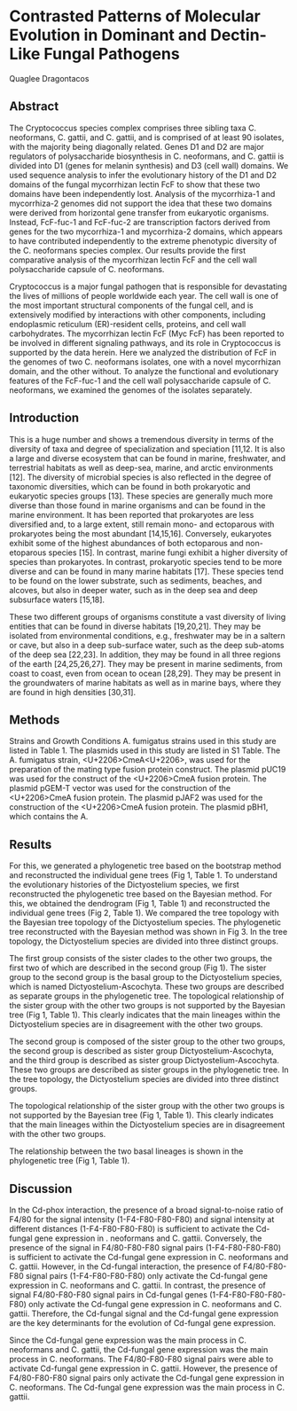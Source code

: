 # Contrasted Patterns of Molecular Evolution in Dominant and Dectin-Like Fungal Pathogens
Quaglee Dragontacos


## Abstract
The Cryptococcus species complex comprises three sibling taxa C. neoformans, C. gattii, and C. gattii, and is comprised of at least 90 isolates, with the majority being diagonally related. Genes D1 and D2 are major regulators of polysaccharide biosynthesis in C. neoformans, and C. gattii is divided into D1 (genes for melanin synthesis) and D3 (cell wall) domains. We used sequence analysis to infer the evolutionary history of the D1 and D2 domains of the fungal mycorrhizan lectin FcF to show that these two domains have been independently lost. Analysis of the mycorrhiza-1 and mycorrhiza-2 genomes did not support the idea that these two domains were derived from horizontal gene transfer from eukaryotic organisms. Instead, FcF-fuc-1 and FcF-fuc-2 are transcription factors derived from genes for the two mycorrhiza-1 and mycorrhiza-2 domains, which appears to have contributed independently to the extreme phenotypic diversity of the C. neoformans species complex. Our results provide the first comparative analysis of the mycorrhizan lectin FcF and the cell wall polysaccharide capsule of C. neoformans.

Cryptococcus is a major fungal pathogen that is responsible for devastating the lives of millions of people worldwide each year. The cell wall is one of the most important structural components of the fungal cell, and is extensively modified by interactions with other components, including endoplasmic reticulum (ER)-resident cells, proteins, and cell wall carbohydrates. The mycorrhizan lectin FcF (Myc FcF) has been reported to be involved in different signaling pathways, and its role in Cryptococcus is supported by the data herein. Here we analyzed the distribution of FcF in the genomes of two C. neoformans isolates, one with a novel mycorrhizan domain, and the other without. To analyze the functional and evolutionary features of the FcF-fuc-1 and the cell wall polysaccharide capsule of C. neoformans, we examined the genomes of the isolates separately.


## Introduction
This is a huge number and shows a tremendous diversity in terms of the diversity of taxa and degree of specialization and speciation [11,12. It is also a large and diverse ecosystem that can be found in marine, freshwater, and terrestrial habitats as well as deep-sea, marine, and arctic environments [12]. The diversity of microbial species is also reflected in the degree of taxonomic diversities, which can be found in both prokaryotic and eukaryotic species groups [13]. These species are generally much more diverse than those found in marine organisms and can be found in the marine environment. It has been reported that prokaryotes are less diversified and, to a large extent, still remain mono- and ectoparous with prokaryotes being the most abundant [14,15,16]. Conversely, eukaryotes exhibit some of the highest abundances of both ectoparous and non-etoparous species [15]. In contrast, marine fungi exhibit a higher diversity of species than prokaryotes. In contrast, prokaryotic species tend to be more diverse and can be found in many marine habitats [17]. These species tend to be found on the lower substrate, such as sediments, beaches, and alcoves, but also in deeper water, such as in the deep sea and deep subsurface waters [15,18].

These two different groups of organisms constitute a vast diversity of living entities that can be found in diverse habitats [19,20,21]. They may be isolated from environmental conditions, e.g., freshwater may be in a saltern or cave, but also in a deep sub-surface water, such as the deep sub-atoms of the deep sea [22,23]. In addition, they may be found in all three regions of the earth [24,25,26,27]. They may be present in marine sediments, from coast to coast, even from ocean to ocean [28,29]. They may be present in the groundwaters of marine habitats as well as in marine bays, where they are found in high densities [30,31].


## Methods
Strains and Growth Conditions
A. fumigatus strains used in this study are listed in Table 1. The plasmids used in this study are listed in S1 Table. The A. fumigatus strain, <U+2206>CmeA<U+2206>, was used for the preparation of the mating type fusion protein construct. The plasmid pUC19 was used for the construct of the <U+2206>CmeA fusion protein. The plasmid pGEM-T vector was used for the construction of the <U+2206>CmeA fusion protein. The plasmid pJAF2 was used for the construction of the <U+2206>CmeA fusion protein. The plasmid pBH1, which contains the A.


## Results
For this, we generated a phylogenetic tree based on the bootstrap method and reconstructed the individual gene trees (Fig 1, Table 1. To understand the evolutionary histories of the Dictyostelium species, we first reconstructed the phylogenetic tree based on the Bayesian method. For this, we obtained the dendrogram (Fig 1, Table 1) and reconstructed the individual gene trees (Fig 2, Table 1). We compared the tree topology with the Bayesian tree topology of the Dictyostelium species. The phylogenetic tree reconstructed with the Bayesian method was shown in Fig 3. In the tree topology, the Dictyostelium species are divided into three distinct groups.

The first group consists of the sister clades to the other two groups, the first two of which are described in the second group (Fig 1). The sister group to the second group is the basal group to the Dictyostelium species, which is named Dictyostelium-Ascochyta. These two groups are described as separate groups in the phylogenetic tree. The topological relationship of the sister group with the other two groups is not supported by the Bayesian tree (Fig 1, Table 1). This clearly indicates that the main lineages within the Dictyostelium species are in disagreement with the other two groups.

The second group is composed of the sister group to the other two groups, the second group is described as sister group Dictyostelium-Ascochyta, and the third group is described as sister group Dictyostelium-Ascochyta. These two groups are described as sister groups in the phylogenetic tree. In the tree topology, the Dictyostelium species are divided into three distinct groups.

The topological relationship of the sister group with the other two groups is not supported by the Bayesian tree (Fig 1, Table 1). This clearly indicates that the main lineages within the Dictyostelium species are in disagreement with the other two groups.

The relationship between the two basal lineages is shown in the phylogenetic tree (Fig 1, Table 1).


## Discussion
In the Cd-phox interaction, the presence of a broad signal-to-noise ratio of F4/80 for the signal intensity (1-F4-F80-F80-F80) and signal intensity at different distances (1-F4-F80-F80-F80) is sufficient to activate the Cd-fungal gene expression in . neoformans and C. gattii. Conversely, the presence of the signal in F4/80-F80-F80 signal pairs (1-F4-F80-F80-F80) is sufficient to activate the Cd-fungal gene expression in C. neoformans and C. gattii. However, in the Cd-fungal interaction, the presence of F4/80-F80-F80 signal pairs (1-F4-F80-F80-F80) only activate the Cd-fungal gene expression in C. neoformans and C. gattii. In contrast, the presence of signal F4/80-F80-F80 signal pairs in Cd-fungal genes (1-F4-F80-F80-F80-F80) only activate the Cd-fungal gene expression in C. neoformans and C. gattii. Therefore, the Cd-fungal signal and the Cd-fungal gene expression are the key determinants for the evolution of Cd-fungal gene expression.

Since the Cd-fungal gene expression was the main process in C. neoformans and C. gattii, the Cd-fungal gene expression was the main process in C. neoformans. The F4/80-F80-F80 signal pairs were able to activate Cd-fungal gene expression in C. gattii. However, the presence of F4/80-F80-F80 signal pairs only activate the Cd-fungal gene expression in C. neoformans. The Cd-fungal gene expression was the main process in C. gattii.
